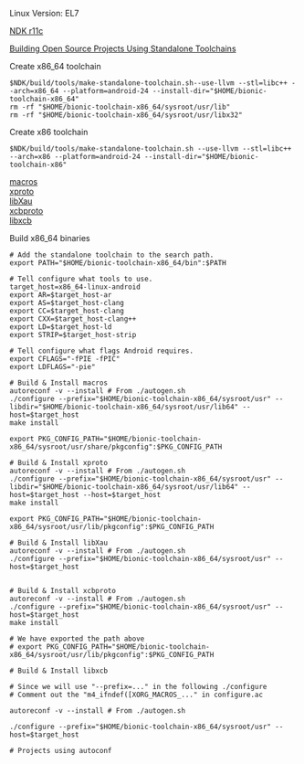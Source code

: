 Linux Version: EL7  

[NDK r11c](https://developer.android.com/ndk/downloads/older_releases)  

[Building Open Source Projects Using Standalone Toolchains](https://developer.android.com/ndk/guides/standalone_toolchain#building_open_source_projects_using_standalone_toolchains)  

Create x86_64 toolchain  
```  
$NDK/build/tools/make-standalone-toolchain.sh--use-llvm --stl=libc++ --arch=x86_64 --platform=android-24 --install-dir="$HOME/bionic-toolchain-x86_64"
rm -rf "$HOME/bionic-toolchain-x86_64/sysroot/usr/lib"
rm -rf "$HOME/bionic-toolchain-x86_64/sysroot/usr/libx32"
```  
  
Create x86 toolchain  
```
$NDK/build/tools/make-standalone-toolchain.sh --use-llvm --stl=libc++ --arch=x86 --platform=android-24 --install-dir="$HOME/bionic-toolchain-x86"
```

[macros](https://gitlab.freedesktop.org/xorg/util/macros)  
[xproto](https://gitlab.freedesktop.org/xorg/proto/xproto)  
[libXau](https://gitlab.freedesktop.org/xorg/lib/libxau)  
[xcbproto](https://gitlab.freedesktop.org/xorg/proto/xcbproto)  
[libxcb](https://gitlab.freedesktop.org/xorg/lib/libxcb)  
  
Build x86_64 binaries  
```  
# Add the standalone toolchain to the search path.
export PATH="$HOME/bionic-toolchain-x86_64/bin":$PATH 

# Tell configure what tools to use.
target_host=x86_64-linux-android
export AR=$target_host-ar
export AS=$target_host-clang
export CC=$target_host-clang
export CXX=$target_host-clang++
export LD=$target_host-ld
export STRIP=$target_host-strip

# Tell configure what flags Android requires.
export CFLAGS="-fPIE -fPIC"
export LDFLAGS="-pie"

# Build & Install macros
autoreconf -v --install # From ./autogen.sh
./configure --prefix="$HOME/bionic-toolchain-x86_64/sysroot/usr" --libdir="$HOME/bionic-toolchain-x86_64/sysroot/usr/lib64" --host=$target_host
make install

export PKG_CONFIG_PATH="$HOME/bionic-toolchain-x86_64/sysroot/usr/share/pkgconfig":$PKG_CONFIG_PATH

# Build & Install xproto
autoreconf -v --install # From ./autogen.sh
./configure --prefix="$HOME/bionic-toolchain-x86_64/sysroot/usr" --libdir="$HOME/bionic-toolchain-x86_64/sysroot/usr/lib64" --host=$target_host --host=$target_host
make install

export PKG_CONFIG_PATH="$HOME/bionic-toolchain-x86_64/sysroot/usr/lib/pkgconfig":$PKG_CONFIG_PATH

# Build & Install libXau
autoreconf -v --install # From ./autogen.sh
./configure --prefix="$HOME/bionic-toolchain-x86_64/sysroot/usr" --host=$target_host


# Build & Install xcbproto
autoreconf -v --install # From ./autogen.sh
./configure --prefix="$HOME/bionic-toolchain-x86_64/sysroot/usr" --host=$target_host
make install

# We have exported the path above
# export PKG_CONFIG_PATH="$HOME/bionic-toolchain-x86_64/sysroot/usr/lib/pkgconfig":$PKG_CONFIG_PATH

# Build & Install libxcb

# Since we will use "--prefix=..." in the following ./configure
# Comment out the "m4_ifndef([XORG_MACROS_..." in configure.ac

autoreconf -v --install # From ./autogen.sh

./configure --prefix="$HOME/bionic-toolchain-x86_64/sysroot/usr" --host=$target_host

# Projects using autoconf


```  
